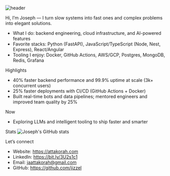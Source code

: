 ![header](https://capsule-render.vercel.app/api?type=waving&height=240&color=gradient&text=Hello%2C%20I'm%20Joseph%20Attakorah&fontAlign=50&fontAlignY=35&desc=Backend%20%26%20Cloud%20Engineer%20%E2%80%A2%20Python%20%7C%20JS%20%7C%20AI&descAlign=50&descAlignY=55&animation=twinkling)

Hi, I’m Joseph — I turn slow systems into fast ones and complex problems into elegant solutions.

- What I do: backend engineering, cloud infrastructure, and AI-powered features
- Favorite stacks: Python (FastAPI), JavaScript/TypeScript (Node, Nest, Express), React/Angular
- Tooling I enjoy: Docker, GitHub Actions, AWS/GCP, Postgres, MongoDB, Redis, Grafana

Highlights
- 40% faster backend performance and 99.9% uptime at scale (3k+ concurrent users)
- 25% faster deployments with CI/CD (GitHub Actions + Docker)
- Built real-time bots and data pipelines; mentored engineers and improved team quality by 25%

Now
- Exploring LLMs and intelligent tooling to ship faster and smarter

Stats
![Joseph's GitHub stats](https://github-readme-stats.vercel.app/api?username=jizzel&show_icons=true&theme=transparent)

Let’s connect
- Website: https://attakorah.com
- LinkedIn: https://bit.ly/3U2s1c1
- Email: jaattakorah@gmail.com
- GitHub: https://github.com/jizzel

